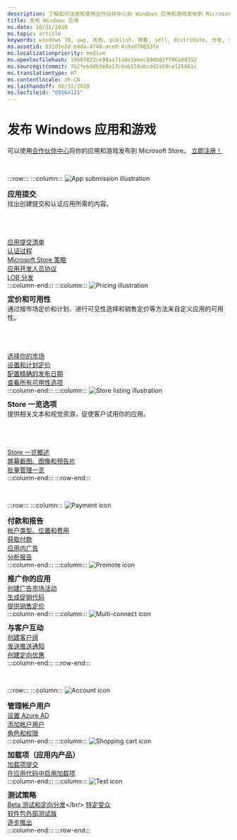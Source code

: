 ```yaml
---
description: 了解如何注册和使用合作伙伴中心将 Windows 应用和游戏发布到 Microsoft Store。
title: 发布 Windows 应用
ms.date: 10/31/2018
ms.topic: article
keywords: windows 10, uwp, 发布, publish, 销售, sell, distribute, 分发, store, 仪表板
ms.assetid: 631d1e2d-e4da-4740-ace0-4c0ad78653fe
ms.localizationpriority: medium
ms.openlocfilehash: 19607823ce98aa71a8e3abecb94b82ff06a08352
ms.sourcegitcommit: 7b2febddb3e8a17c9ab158abcdd2a59ce126661c
ms.translationtype: HT
ms.contentlocale: zh-CN
ms.lasthandoff: 08/31/2020
ms.locfileid: "89164121"
---
```

# <a name="publish-windows-apps-and-games"></a>发布 Windows 应用和游戏  

可以使用[合作伙伴中心](https://partner.microsoft.com/dashboard)将你的应用和游戏发布到 Microsoft Store。 [立即注册！](https://developer.microsoft.com/store/register)

<br/>

:::row:::
    :::column:::
        <img src="https://docs.microsoft.com/media/illustrations/teams-fast-track.svg" alt="App submission illustration" />
        <h3 style="margin-top: 10px; margin-bottom: 0px">应用提交</h3>
        <p style="margin-top: 0px; margin-bottom: 50px">找出创建提交和认证应用所需的内容。</p>
        <br>
        <a href="app-submissions.md">应用提交清单</a><br/>
        <a href="the-app-certification-process.md">认证过程</a><br/>
        <a href="store-policies.md">Microsoft Store 策略</a><br/>
        <a href="//docs.microsoft.com/legal/windows/agreements/app-developer-agreement">应用开发人员协议</a><br/>
        <a href="distribute-lob-apps-to-enterprises.md">LOB 分发</a><br/>
    :::column-end:::
    :::column:::
        <img src="https://docs.microsoft.com/media/illustrations/bcs-partner-advanced-management- billing-7.svg" alt="Pricing illustration" />
        <h3 style="margin-top: 10px; margin-bottom: 0px">定价和可用性</h3>
        <p style="margin-top: 0px; margin-bottom: 50px">通过按市场定价和计划、进行可见性选择和销售定价等方法来自定义应用的可用性。</p>
        <br>
        <a href="define-pricing-and-market-selection.md">选择你的市场</a><br/>
        <a href="set-and-schedule-app-pricing.md">设置和计划定价</a><br/>
        <a href="configure-precise-release-scheduling.md">配置精确的发布日期</a><br/>
        <a href="set-app-pricing-and-availability.md">查看所有可用性选项</a><br/>
    :::column-end:::
    :::column:::
        <img src="https://docs.microsoft.com/media/illustrations/biztalk-get-started-scenarios.svg" alt="Store listing illustration" />
        <h3 style="margin-top: 10px; margin-bottom: 0px">Store 一览选项</h3>
        <p style="margin-top: 0px; margin-bottom: 50px">提供相关文本和视觉资源，促使客户试用你的应用。</p>
        <br>
        <a href="create-app-store-listings.md">Store 一览概述</a><br/>
        <a href="app-screenshots-and-images.md">屏幕截图、图像和预告片</a><br/>
        <a href="import-and-export-store-listings.md">批量管理一览</a><br/>
    :::column-end:::
:::row-end:::

<br/>

:::row:::
    :::column:::
        <img src="https://docs.microsoft.com/media/illustrations/team-services-get-started-account-manager.svg" alt="Payment icon" />
        <h3 style="margin-top: 10px; margin-bottom: 0px">付款和报告</h3>
        <a href="account-types-locations-and-fees.md">帐户类型、位置和费用</a><br/>
        <a href="getting-paid-apps.md">获取付款</a><br/>
        <a href="in-app-ads.md">应用内广告</a><br/>
        <a href="analytics.md">分析报告</a><br/>
    :::column-end:::
    :::column:::
        <img src="https://docs.microsoft.com/media/illustrations/ms365enterprise-partner-news-2.svg" alt="Promote icon" />
        <h3 style="margin-top: 10px; margin-bottom: 0px">推广你的应用</h3>
        <a href="create-an-ad-campaign-for-your-app.md">创建广告市场活动</a><br/>
        <a href="generate-promotional-codes.md">生成促销代码</a><br/>
        <a href="put-apps-and-add-ons-on-sale.md">提供销售定价</a><br/>
    :::column-end:::
    :::column:::
        <img src="https://docs.microsoft.com/media/illustrations/virtualization-hperv-server-community.svg" alt="Multi-connect icon" />
        <h3 style="margin-top: 10px; margin-bottom: 0px">与客户互动</h3>
        <a href="create-customer-groups.md">创建客户组</a><br/>
        <a href="send-push-notifications-to-your-apps-customers.md">发送推送通知</a><br/>
        <a href="use-targeted-offers-to-maximize-engagement-and-conversions.md">创建定向优惠</a><br/>
    :::column-end:::
:::row-end:::

<br/>

:::row:::
    :::column:::
        <img src="https://docs.microsoft.com/media/illustrations/bcs-user-management-add-customer-1.svg" alt="Account icon" />
        <h3 style="margin-top: 10px; margin-bottom: 0px">管理帐户用户</h3>
        <a href="associate-azure-ad-with-dev-center.md">设置 Azure AD</a><br/>
        <a href="add-users-groups-and-azure-ad-applications.md">添加帐户用户</a><br/>
        <a href="set-custom-permissions-for-account-users.md">角色和权限</a><br/>
    :::column-end:::
    :::column:::
        <img src="https://docs.microsoft.com/media/illustrations/sql-get-started-download.svg" alt="Shopping cart icon" />
        <h3 style="margin-top: 10px; margin-bottom: 0px">加载项（应用内产品）</h3>
        <a href="add-on-submissions.md">加载项提交</a><br/>
        <a href="../monetize/in-app-purchases-and-trials.md">在应用代码中启用加载项</a><br/>
    :::column-end:::
    :::column:::
        <img src="https://docs.microsoft.com/media/illustrations/team-services-dev-ops-test.svg" alt="Test icon" />
        <h3 style="margin-top: 10px; margin-bottom: 0px">测试策略</h3>
        <a href="beta-testing-and-targeted-distribution.md">Beta 测试和定向分发</a></br/> <a href="choose-visibility-options.md#audience">特定受众</a><br/>
        <a href="package-flights.md">软件包外部测试版</a><br/>
        <a href="gradual-package-rollout.md">逐步推出</a><br/>
    :::column-end:::
:::row-end:::
